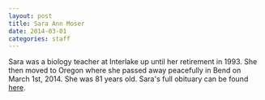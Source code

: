 ```yaml
---
layout: post
title: Sara Ann Moser
date: 2014-03-01
categories: staff
---
```

Sara was a biology teacher at Interlake up until her retirement in 1993. She then moved to Oregon where she passed away peacefully in Bend on March 1st, 2014. She was 81 years old. Sara's full obituary can be found [here](http://tinyurl.com/m377mgt).

